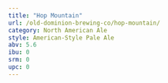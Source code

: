 ```yaml
---
title: "Hop Mountain"
url: /old-dominion-brewing-co/hop-mountain/
category: North American Ale
style: American-Style Pale Ale
abv: 5.6
ibu: 0
srm: 0
upc: 0
---
```


